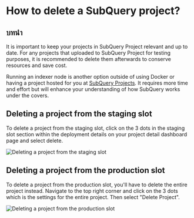 # How to delete a SubQuery project?

## บทนำ

It is important to keep your projects in SubQuery Project relevant and up to date. For any projects that uploaded to SubQuery Project for testing purposes, it is recommended to delete them afterwards to conserve resources and save cost.

Running an indexer node is another option outside of using Docker or having a project hosted for you at [SubQuery Projects](https://project.subquery.network/). It requires more time and effort but will enhance your understanding of how SubQuery works under the covers.

## Deleting a project from the staging slot

To delete a project from the staging slot, click on the 3 dots in the staging slot section within the deployment details on your project detail dashboard page and select delete.

![Deleting a project from the staging slot](/assets/img/delete_staging.png)

## Deleting a project from the production slot

To delete a project from the production slot, you'll have to delete the entire project instead. Navigate to the top right corner and click on the 3 dots which is the settings for the entire project. Then select "Delete Project".

![Deleting a project from the production slot](/assets/img/delete_production.png)